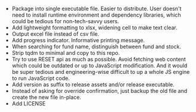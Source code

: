 - Package into single executable file. Easier to distribute. User doesn't need to install runtime environment and dependency libraries, which could be tedious for non-tech-savvy users.
- Add lightweight formatting to xlsx, widening cell to make text clear.
- Output excel file instead of csv file.
- Add progress indicator. Informative printing message.
- When searching for fund name, distinguish between fund and stock.
- Strip tqdm to minimal and copy to this repo.
- Try to use RESET api as much as possible. Avoid fetching web content which could be outdated or up to JavaScript modification. And it would be super tedious and engineering-wise difficult to up a whole JS engine to run JavaScript code.
- Add version as suffix to release assets and/or release executable.
- Instead of asking for override confirmation, just backup the old file and create the new file in-place.
- Add LICENSE
